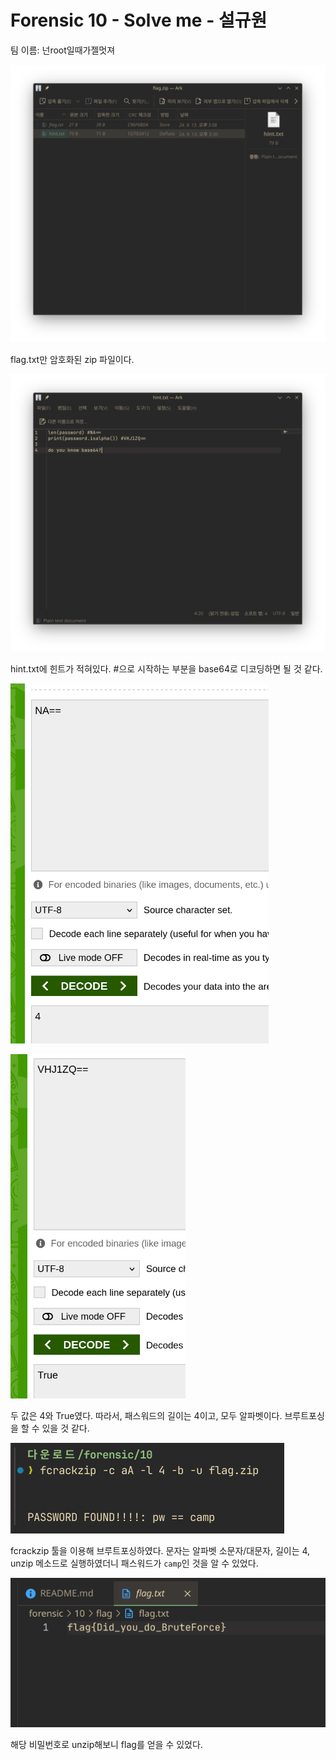 # Forensic 10 - Solve me - 설규원

팀 이름: 넌root일때가젤멋져

![alt text](image.png)

flag.txt만 암호화된 zip 파일이다.

![alt text](image-1.png)

hint.txt에 힌트가 적혀있다. #으로 시작하는 부분을 base64로 디코딩하면 될 것 같다.

![alt text](image-2.png)

![alt text](image-3.png)

두 값은 4와 True였다. 따라서, 패스워드의 길이는 4이고, 모두 알파벳이다. 브루트포싱을 할 수 있을 것 같다.

![alt text](image-4.png)

fcrackzip 툴을 이용해 브루트포싱하였다. 문자는 알파벳 소문자/대문자, 길이는 4, unzip 메소드로 실행하였더니 패스워드가 `camp`인 것을 알 수 있었다.

![alt text](image-5.png)

해당 비밀번호로 unzip해보니 flag를 얻을 수 있었다.
